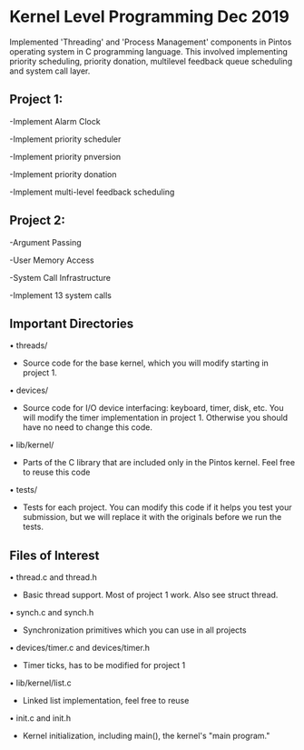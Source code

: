 # Kernel Level Programming Dec 2019

Implemented 'Threading' and 'Process Management' components in Pintos operating system in C programming language.
This involved implementing priority scheduling, priority donation, multilevel feedback queue scheduling and system call layer.

## Project 1:

-Implement Alarm Clock

-Implement priority scheduler

-Implement priority pnversion

-Implement priority donation

-Implement multi-level feedback scheduling

## Project 2:

-Argument Passing

-User Memory Access

-System Call Infrastructure

-Implement 13 system calls


## Important Directories 

• threads/

- Source code for the base kernel, which you will modify starting in project 1.

• devices/

- Source code for I/O device interfacing: keyboard, timer, disk, etc. You will modify the timer implementation in project 1. Otherwise you should have no need to change this code.

• lib/kernel/

- Parts of the C library that are included only in the Pintos kernel. Feel free to reuse this code

• tests/

- Tests for each project. You can modify this code if it helps you test your submission, but we will replace it with the originals before we run the tests.


## Files of Interest

• thread.c and thread.h

- Basic thread support. Most of project 1 work. Also see struct thread.

• synch.c and synch.h

- Synchronization primitives which you can use in all projects

• devices/timer.c and devices/timer.h

- Timer ticks, has to be modified for project 1

• lib/kernel/list.c

- Linked list implementation, feel free to reuse

• init.c and init.h

- Kernel initialization, including main(), the kernel's "main program."

